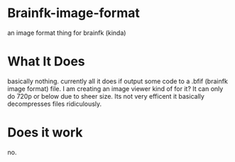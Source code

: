 # Brainfk-image-format
an image format thing for brainfk (kinda)
# What It Does
basically nothing.
currently all it does if output some code to a .bfif (brainfk image format) file. 
I am creating an image viewer kind of for it? 
It can only do 720p or below due to sheer size. 
Its not very efficent it basically decompresses files ridiculously. 
# Does it work
no.
